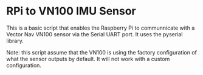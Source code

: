 # RPi to VN100 IMU Sensor
This is a basic script that enables the Raspberry Pi to communnicate with a Vector Nav VN100 sensor via the Serial UART port. It uses the pyserial library.

Note: this script assume that the VN100 is using the factory configuration of what the sensor outputs by default. It will not work with a custom configuration.
